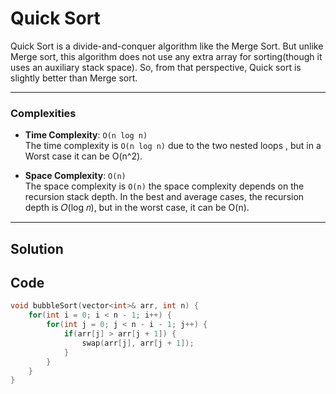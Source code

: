 # Quick Sort
  Quick Sort is a divide-and-conquer algorithm like the Merge Sort. But unlike Merge sort, this algorithm does not use any extra array for sorting(though it uses an auxiliary stack space). So, from that perspective, Quick sort is slightly better than Merge sort.
  
---

### Complexities

- **Time Complexity**: `O(n log n)`  
  The time complexity is `O(n log n)` due to the two nested loops , but in a Worst case it can be O(n^2).

- **Space Complexity**: `O(n)`  
  The space complexity is `O(n)` the space complexity depends on the recursion stack depth. In the best and average cases, the recursion depth is 
  𝑂(log 𝑛), but in the worst case, it can be O(n).

---

## Solution

## Code

```cpp
void bubbleSort(vector<int>& arr, int n) {
    for(int i = 0; i < n - 1; i++) {
        for(int j = 0; j < n - i - 1; j++) {
            if(arr[j] > arr[j + 1]) {
                swap(arr[j], arr[j + 1]);
            }
        }
    }
}
